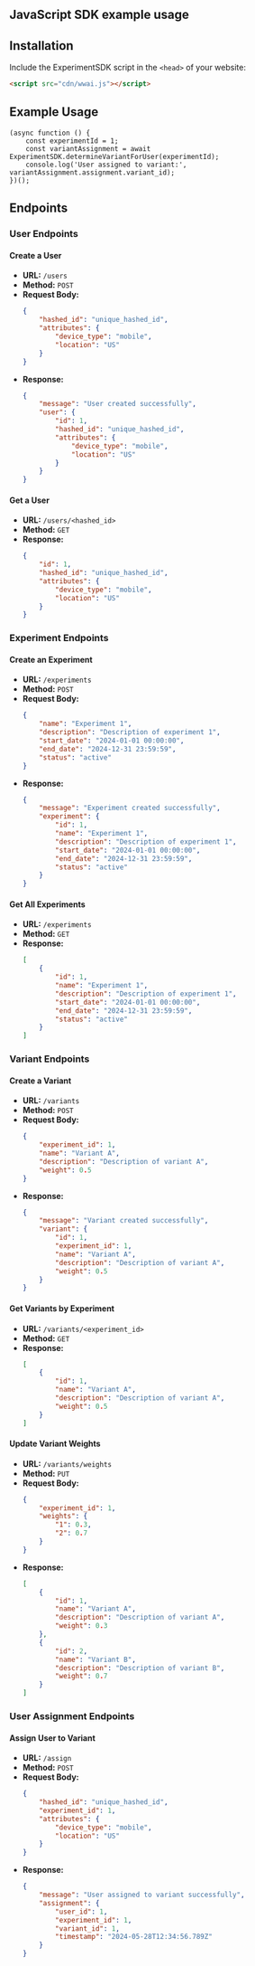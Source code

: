 ## JavaScript SDK example usage
## Installation

Include the ExperimentSDK script in the `<head>` of your website:

```html
<script src="cdn/wwai.js"></script>
```

## Example Usage

```
(async function () {
    const experimentId = 1;
    const variantAssignment = await ExperimentSDK.determineVariantForUser(experimentId);
    console.log('User assigned to variant:', variantAssignment.assignment.variant_id);
})();

```

## Endpoints

### User Endpoints

#### Create a User

- **URL:** `/users`
- **Method:** `POST`
- **Request Body:**
    ```json
    {
        "hashed_id": "unique_hashed_id",
        "attributes": {
            "device_type": "mobile",
            "location": "US"
        }
    }
    ```
- **Response:**
    ```json
    {
        "message": "User created successfully",
        "user": {
            "id": 1,
            "hashed_id": "unique_hashed_id",
            "attributes": {
                "device_type": "mobile",
                "location": "US"
            }
        }
    }
    ```

#### Get a User

- **URL:** `/users/<hashed_id>`
- **Method:** `GET`
- **Response:**
    ```json
    {
        "id": 1,
        "hashed_id": "unique_hashed_id",
        "attributes": {
            "device_type": "mobile",
            "location": "US"
        }
    }
    ```

### Experiment Endpoints

#### Create an Experiment

- **URL:** `/experiments`
- **Method:** `POST`
- **Request Body:**
    ```json
    {
        "name": "Experiment 1",
        "description": "Description of experiment 1",
        "start_date": "2024-01-01 00:00:00",
        "end_date": "2024-12-31 23:59:59",
        "status": "active"
    }
    ```
- **Response:**
    ```json
    {
        "message": "Experiment created successfully",
        "experiment": {
            "id": 1,
            "name": "Experiment 1",
            "description": "Description of experiment 1",
            "start_date": "2024-01-01 00:00:00",
            "end_date": "2024-12-31 23:59:59",
            "status": "active"
        }
    }
    ```

#### Get All Experiments

- **URL:** `/experiments`
- **Method:** `GET`
- **Response:**
    ```json
    [
        {
            "id": 1,
            "name": "Experiment 1",
            "description": "Description of experiment 1",
            "start_date": "2024-01-01 00:00:00",
            "end_date": "2024-12-31 23:59:59",
            "status": "active"
        }
    ]
    ```

### Variant Endpoints

#### Create a Variant

- **URL:** `/variants`
- **Method:** `POST`
- **Request Body:**
    ```json
    {
        "experiment_id": 1,
        "name": "Variant A",
        "description": "Description of variant A",
        "weight": 0.5
    }
    ```
- **Response:**
    ```json
    {
        "message": "Variant created successfully",
        "variant": {
            "id": 1,
            "experiment_id": 1,
            "name": "Variant A",
            "description": "Description of variant A",
            "weight": 0.5
        }
    }
    ```

#### Get Variants by Experiment

- **URL:** `/variants/<experiment_id>`
- **Method:** `GET`
- **Response:**
    ```json
    [
        {
            "id": 1,
            "name": "Variant A",
            "description": "Description of variant A",
            "weight": 0.5
        }
    ]
    ```

#### Update Variant Weights

- **URL:** `/variants/weights`
- **Method:** `PUT`
- **Request Body:**
    ```json
    {
        "experiment_id": 1,
        "weights": {
            "1": 0.3,
            "2": 0.7
        }
    }
    ```
- **Response:**
    ```json
    [
        {
            "id": 1,
            "name": "Variant A",
            "description": "Description of variant A",
            "weight": 0.3
        },
        {
            "id": 2,
            "name": "Variant B",
            "description": "Description of variant B",
            "weight": 0.7
        }
    ]
    ```

### User Assignment Endpoints

#### Assign User to Variant

- **URL:** `/assign`
- **Method:** `POST`
- **Request Body:**
    ```json
    {
        "hashed_id": "unique_hashed_id",
        "experiment_id": 1,
        "attributes": {
            "device_type": "mobile",
            "location": "US"
        }
    }
    ```
- **Response:**
    ```json
    {
        "message": "User assigned to variant successfully",
        "assignment": {
            "user_id": 1,
            "experiment_id": 1,
            "variant_id": 1,
            "timestamp": "2024-05-28T12:34:56.789Z"
        }
    }
    ```